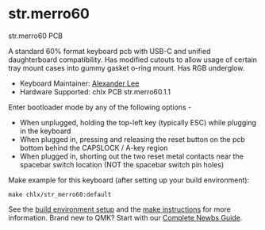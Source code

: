 # str.merro60

str.merro60 PCB

A standard 60% format keyboard pcb with USB-C and unified daughterboard compatibility.
Has modified cutouts to allow usage of certain tray mount cases into gummy gasket o-ring mount.
Has RGB underglow.

* Keyboard Maintainer: [Alexander Lee](https://github.com/gaclee3b)
* Hardware Supported: chlx PCB str.merro60.1.1

Enter bootloader mode by any of the following options -
- When unplugged, holding the top-left key (typically ESC) while plugging in the keyboard
- When plugged in, pressing and releasing the reset button on the pcb bottom behind the CAPSLOCK / A-key region
- When plugged in, shorting out the two reset metal contacts near the spacebar switch location (NOT the spacebar switch pin holes)

Make example for this keyboard (after setting up your build environment):

    make chlx/str_merro60:default

See the [build environment setup](https://docs.qmk.fm/#/getting_started_build_tools) and the [make instructions](https://docs.qmk.fm/#/getting_started_make_guide) for more information. Brand new to QMK? Start with our [Complete Newbs Guide](https://docs.qmk.fm/#/newbs).
